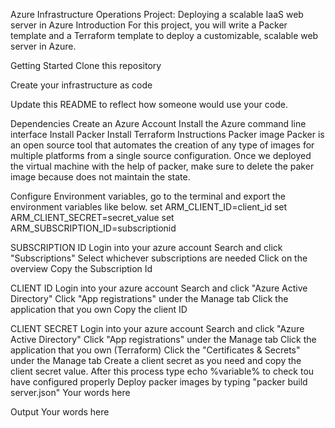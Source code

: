 Azure Infrastructure Operations Project: Deploying a scalable IaaS web server in Azure
Introduction
For this project, you will write a Packer template and a Terraform template to deploy a customizable, scalable web server in Azure.

Getting Started
Clone this repository

Create your infrastructure as code

Update this README to reflect how someone would use your code.

Dependencies
Create an Azure Account
Install the Azure command line interface
Install Packer
Install Terraform
Instructions
Packer image Packer is an open source tool that automates the creation of any type of images for multiple platforms from a single source configuration. Once we deployed the virtual machine with the help of packer, make sure to delete the paker image because does not maintain the state.

Configure Environment variables, go to the terminal and export the environment variables like below. set ARM_CLIENT_ID=client_id set ARM_CLIENT_SECRET=secret_value set ARM_SUBSCRIPTION_ID=subscriptionid

SUBSCRIPTION ID Login into your azure account Search and click "Subscriptions" Select whichever subscriptions are needed Click on the overview Copy the Subscription Id

CLIENT ID Login into your azure account Search and click "Azure Active Directory" Click "App registrations" under the Manage tab Click the application that you own Copy the client ID

CLIENT SECRET Login into your azure account Search and click "Azure Active Directory" Click "App registrations" under the Manage tab Click the application that you own (Terraform) Click the "Certificates & Secrets" under the Manage tab Create a client secret as you need and copy the client secret value. After this process type echo %variable% to check tou have configured properly Deploy packer images by typing "packer build server.json" Your words here

Output
Your words here

